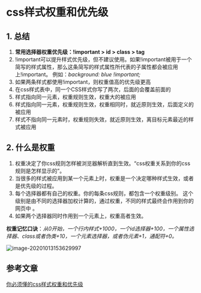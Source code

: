 # css样式权重和优先级

## 1. 总结

1. **常用选择器权重优先级：!important > id > class > tag**
2. !important可以提升样式优先级，但不建议使用。如果!important被用于一个简写的样式属性，那么这条简写的样式属性所代表的子属性都会被应用上!important。 例如：*background: blue !important;*
3. 如果两条样式都使用!important，则权重值高的优先级更高
4. 在css样式表中，同一个CSS样式你写了两次，后面的会覆盖前面的
5. 样式指向同一元素，权重规则生效，权重大的被应用
6. 样式指向同一元素，权重规则生效，权重相同时，就近原则生效，后面定义的被应用
7. 样式不指向同一元素时，权重规则失效，就近原则生效，离目标元素最近的样式被应用

## 2. 什么是权重

1. 权重决定了你css规则怎样被浏览器解析直到生效。“css权重关系到你的css规则是怎样显示的”。
2. 当很多的样式被应用到某一个元素上时，权重是一个决定哪种样式生效，或者是优先级的过程。
3. 每个选择器都有自己的权重。你的每条css规则，都包含一个权重级别。 这个级别是由不同的选择器加权计算的，通过权重，不同的样式最终会作用到你的网页中 。
4. 如果两个选择器同时作用到一个元素上，权重高者生效。

**权重记忆口诀**：*从0开始，一个行内样式+1000，一个id选择器+100，一个属性选择器、class或者伪类+10，一个元素选择器，或者伪元素+1，通配符+0。*

![image-20201013153629997](https://gitee.com/zszdevelop/blogimage/raw/master/img/image-20201013153629997.png)

## 参考文章

[你必须懂的css样式权重和优先级](https://zhuanlan.zhihu.com/p/41604775)